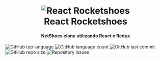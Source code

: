<h1 align="center">
    <img alt="React Rocketshoes" src="https://res.cloudinary.com/andersonsts/image/upload/v1584464447/shoes_uskes0.png" />
    <br />
    React Rocketshoes
</h1>

<h4 align="center">
  NetShoes clone utilizando React e Redux
</h4>

<p>
  <img alt="GitHub top language" src="https://img.shields.io/github/languages/top/andersonsts/react-rocketshoes">

  <img alt="GitHub language count" src="https://img.shields.io/github/languages/count/andersonsts/react-rocketshoes">

  <img alt="GitHub last commit" src="https://img.shields.io/github/last-commit/andersonsts/react-rocketshoes">

  <img alt="GitHub repo size" src="https://img.shields.io/github/repo-size/andersonsts/react-rocketshoes">  

  <img alt="Repository issues" src="https://img.shields.io/github/issues/andersonsts/react-rocketshoes">
</p>


